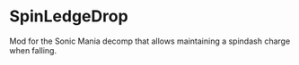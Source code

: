 # SpinLedgeDrop
Mod for the Sonic Mania decomp that allows maintaining a spindash charge when falling. 
